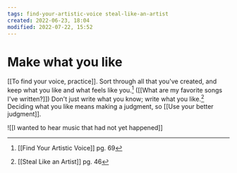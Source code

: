 ```yaml
---
tags: find-your-artistic-voice steal-like-an-artist 
created: 2022-06-23, 18:04
modified: 2022-07-22, 15:52
---
```


# Make what you like
[[To find your voice, practice]]. Sort through all that you've created, and keep what you like and what feels like you.[^1] ([[What are my favorite songs I've written?]]) Don't just write what you know; write what you like.[^2] Deciding what you like means making a judgment, so [[Use your better judgment]].

![[I wanted to hear music that had not yet happened]]

[^1]: [[Find Your Artistic Voice]] pg. 69
[^2]: [[Steal Like an Artist]] pg. 46